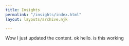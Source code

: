```yaml
---
title: Insights
permalink: "/insights/index.html"
layout: layouts/archive.njk

---
```

Wow I just updated the content. ok hello. is this working